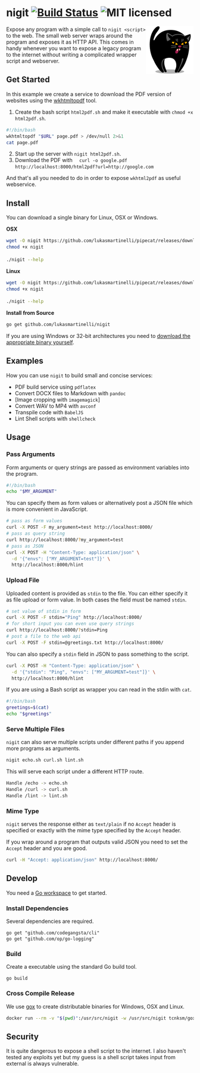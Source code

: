 # nigit [![Build Status](https://travis-ci.org/lukasmartinelli/nigit.svg)](https://travis-ci.org/lukasmartinelli/nigit) ![MIT licensed](https://img.shields.io/badge/license-MIT-blue.svg)

<img align="right" alt="nigit cat logo" src="nigit.png" />

Expose any program with a simple call to `nigit <script>` to the web.
The small web server wraps around the program and exposes it as HTTP API.
This comes in handy whenever you want to expose a legacy
program to the internet without writing a complicated wrapper script
and webserver.

## Get Started

In this example we create a service to download the PDF version of websites using the
[wkhtmltopdf](http://wkhtmltopdf.org/) tool.

1. Create the bash script `html2pdf.sh` and make it executable with `chmod +x html2pdf.sh`.
  ```bash
  #!/bin/bash
  wkhtmltopdf "$URL" page.pdf > /dev/null 2>&1
  cat page.pdf
  ```

2. Start up the server with `nigit html2pdf.sh`.
3. Download the PDF with `  curl -o google.pdf http://localhost:8000/html2pdf?url=http://google.com`

And that's all you needed to do in order to expose `wkhtml2pdf` as useful webservice.

## Install

You can download a single binary for Linux, OSX or Windows.

**OSX**

```bash
wget -O nigit https://github.com/lukasmartinelli/pipecat/releases/download/v0.1-alpha/nigit_darwin_amd64
chmod +x nigit

./nigit --help
```

**Linux**

```bash
wget -O nigit https://github.com/lukasmartinelli/pipecat/releases/download/v0.1-alpha/nigit_linux_amd64
chmod +x nigit

./nigit --help
```

**Install from Source**

```bash
go get github.com/lukasmartinelli/nigit
```

If you are using Windows or 32-bit architectures you need to [download the appropriate binary
yourself](https://github.com/lukasmartinelli/nigit/releases/latest).

## Examples

How you can use `nigit` to build small and concise services:

- PDF build service using `pdflatex`
- Convert DOCX files to Markdown with `pandoc`
- [Image cropping with `imagemagick`]
- Convert WAV to MP4 with `avconf`
- Transpile code with `BabelJS`
- Lint Shell scripts with `shellcheck`

## Usage

### Pass Arguments

Form arguments or query strings are passed as environment variables into the program.

```bash
#!/bin/bash
echo "$MY_ARGUMENT"
```

You can specify them as form values or alternatively post a JSON file which is more convenient
in JavaScript.

```bash
# pass as form values
curl -X POST -F my_argument=test http://localhost:8000/
# pass as query string
curl http://localhost:8000/?my_argument=test
# pass as JSON
curl -X POST -H "Content-Type: application/json" \
  -d '{"envs": ["MY_ARGUMENT=test"]}' \
  http://localhost:8000/hlint
```

### Upload File

Uploaded content is provided as `stdin` to the file.
You can either specify it as file upload or form value.
In both cases the field must be named `stdin`.

```bash
# set value of stdin in form
curl -X POST -F stdin="Ping" http://localhost:8000/
# for short input you can even use query strings
curl http://localhost:8000/?stdin=Ping
# post a file to the web api
curl -X POST -F stdin=@greetings.txt http://localhost:8000/
```


You can also specify a `stdin` field in JSON to pass something to the script.

```bash
curl -X POST -H "Content-Type: application/json" \
  -d '{"stdin": "Ping", "envs": ["MY_ARGUMENT=test"]}' \
  http://localhost:8000/hlint
```

If you are using a Bash script as wrapper you can read in the stdin with `cat`.

```bash
#!/bin/bash
greetings=$(cat)
echo "$greetings"
```

### Serve Multiple Files

`nigit` can also serve multiple scripts under different paths if you
append more programs as arguments.

```bash
nigit echo.sh curl.sh lint.sh
```

This will serve each script under a different HTTP route.

```bash
Handle /echo -> echo.sh
Handle /curl -> curl.sh
Handle /lint -> lint.sh
```

### Mime Type

`nigit` serves the response either as `text/plain` if no `Accept` header is specified or
exactly with the mime type specified by the `Accept` header.

If you wrap around a program that outputs valid JSON you need to set the `Accept` header and you are good.

```bash
curl -H "Accept: application/json" http://localhost:8000/
```

## Develop

You need a [Go workspace](https://golang.org/doc/code.html) to get started. 

### Install Dependencies

Several dependencies are required.

```
go get "github.com/codegangsta/cli"
go get "github.com/op/go-logging"
```

### Build

Create a executable using the standard Go build tool.

```
go build
```

### Cross Compile Release

We use [gox](https://github.com/mitchellh/gox) to create distributable
binaries for Windows, OSX and Linux.

```bash
docker run --rm -v "$(pwd)":/usr/src/nigit -w /usr/src/nigit tcnksm/gox:1.4.2-light
```

## Security

It is quite dangerous to expose a shell script to the internet. I also haven't tested any exploits
yet but my guess is a shell script takes input from external is always vulnerable.
